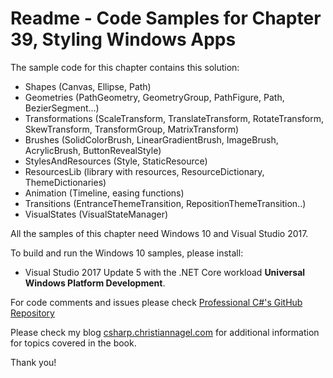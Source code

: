 # Readme - Code Samples for Chapter 39, Styling Windows Apps

The sample code for this chapter contains this solution:

* Shapes (Canvas, Ellipse, Path)
* Geometries (PathGeometry, GeometryGroup, PathFigure, Path, BezierSegment...)
* Transformations (ScaleTransform, TranslateTransform, RotateTransform, SkewTransform, TransformGroup, MatrixTransform)
* Brushes (SolidColorBrush, LinearGradientBrush, ImageBrush, AcrylicBrush, ButtonRevealStyle)
* StylesAndResources (Style, StaticResource)
* ResourcesLib (library with resources, ResourceDictionary, ThemeDictionaries)
* Animation (Timeline, easing functions)
* Transitions (EntranceThemeTransition, RepositionThemeTransition..)
* VisualStates (VisualStateManager)

All the samples of this chapter need Windows 10 and Visual Studio 2017.

To build and run the Windows 10 samples, please install:

* Visual Studio 2017 Update 5 with the .NET Core workload **Universal Windows Platform Development**.

 
For code comments and issues please check [Professional C#'s GitHub Repository](https://github.com/ProfessionalCSharp/ProfessionalCSharp7)

Please check my blog [csharp.christiannagel.com](https://csharp.christiannagel.com "csharp.christiannagel.com") for additional information for topics covered in the book.

Thank you!
